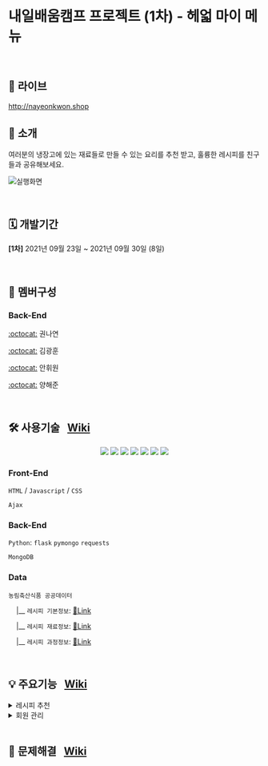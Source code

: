 # 내일배움캠프 프로젝트 (1차) - 헤얿 마이 메뉴

<br>

## 🔗 라이브
<a href="http://nayeonkwon.shop">http://nayeonkwon.shop</a>

## 📢 소개
여러분의 냉장고에 있는 재료들로 만들 수 있는 요리를 추천 받고, 훌륭한 레시피를 친구들과 공유해보세요.

![실행화면](https://user-images.githubusercontent.com/43202607/135443176-6dfae082-289a-4b4c-9ba8-b75cd0147e4c.gif)

<br>

## 🗓 개발기간
**[1차]** 2021년 09월 23일 ~ 2021년 09월 30일 (8일)

<br>

## 🧙 멤버구성
### Back-End

[:octocat:](https://github.com/hellonayeon) 권나연

[:octocat:](https://github.com/KKHoon210417) 김광훈 

[:octocat:](https://github.com/HWON0720) 안휘원 

[:octocat:](https://github.com/profoundsea25) 양해준

<br>

## 🛠 사용기술 &nbsp; [Wiki](https://github.com/hellonayeon/recipe-recommend-service/wiki/%EC%82%AC%EC%9A%A9-%EA%B8%B0%EC%88%A0-%EC%86%8C%EA%B0%9C)

<p align="center">
  <img src="https://img.shields.io/badge/Python-3766AB?style=flat-square&logo=Python&logoColor=white"/>
  <img src="https://img.shields.io/badge/JavaScript-ffb13b?style=flat-square&logo=javascript&logoColor=white"/>
  <img src="https://img.shields.io/badge/HTML-E34F26?style=flat-square&logo=html5&logoColor=white"/>
  <img src="https://img.shields.io/badge/CSS-1572B6?style=flat-square&logo=css3&logoColor=white"/>
  <img src="https://img.shields.io/badge/mongoDB-47A248?style=flat-square&logo=mongodb&logoColor=white"/>
  <img src="https://img.shields.io/badge/PyCharm-000000?style=flat-square&logo=pycharm&logoColor=white"/>
  <img src="https://img.shields.io/badge/aws-333664?style=flat-square&logo=amazon-aws&logoColor=white"/>
</p>

### Front-End

`HTML` / `Javascript` / `CSS`

`Ajax`

### Back-End

`Python`: `flask` `pymongo` `requests`

`MongoDB`

### Data

`농림축산식품 공공데이터`

&nbsp;&nbsp;&nbsp; |__ `레시피 기본정보`: [🔗Link](https://data.mafra.go.kr/opendata/data/indexOpenDataDetail.do?data_id=20150827000000000464&filter_ty=)

&nbsp;&nbsp;&nbsp; |__ `레시피 재료정보`: [🔗Link](https://data.mafra.go.kr/opendata/data/indexOpenDataDetail.do?data_id=20150827000000000465&filter_ty=)

&nbsp;&nbsp;&nbsp; |__ `레시피 과정정보`: [🔗Link](https://data.mafra.go.kr/opendata/data/indexOpenDataDetail.do?data_id=20150827000000000466&filter_ty=)

<br>

## 💡 주요기능 &nbsp; [Wiki](https://github.com/hellonayeon/recipe-recommend-service/wiki/%EC%A3%BC%EC%9A%94-%EA%B8%B0%EB%8A%A5-%EC%86%8C%EA%B0%9C)

<details markdown="1">
<summary>레시피 추천</summary>

#### 재료 선택
     
What's in my 냉장고? 자신이 가지고 있는 재료를 입력할 수 있습니다.

*  입력한 재료 텍스트 자동완성
*  원하는 음식 분류 선택
*  난이도, 조리시간 선택

#### 레시피 검색
입력한 재료들로 만들 수 있는 레시피를 검색합니다.
   
* `농림축산식품 Open API` 응답 데이터를 DB에 저장
*  입력받은 재료와 옵션을 기반으로 레시피 검색

#### 레시피 리스트 보기

검색 내용을 바탕으로 레시피를 추천합니다.
   
* 썸네일
* 레시피에 대한 간단한 요약
* 정렬 기준: 좋아요, 난이도, 조리시간
  
#### ♥ 좋아요
   
관심있는 레시피는 좋아요를 통해 저장이 가능합니다.
  
* 레시피 리스트와 상세 페이지에서 좋아요 선택
* 좋아요 취소

</details>

<details markdown="1">
<summary>회원 관리</summary>

#### 회원가입 및 로그인

이메일 및 소셜앱을 통해 회원가입/로그인을 합니다.

* 마이페이지에서 개인 정보 수정 가능

### 즐겨찾기 목록

`♥ 좋아요`를 누른 레시피들을 확인할 수 있습니다.

### 등록한 레시피 목록

자신이 등록한 레시피 리스트를 확인가능합니다.
  
</details>


<br>

## 👾 문제해결 &nbsp; [Wiki](https://github.com/hellonayeon/recipe-recommend-service/wiki/%EB%AC%B8%EC%A0%9C-%ED%95%B4%EA%B2%B0-%EA%B3%BC%EC%A0%95)
 
